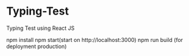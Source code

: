 # Typing-Test
Typing Test using React JS

npm install
npm start(start on http://localhost:3000)
npm run build (for deployment production)
